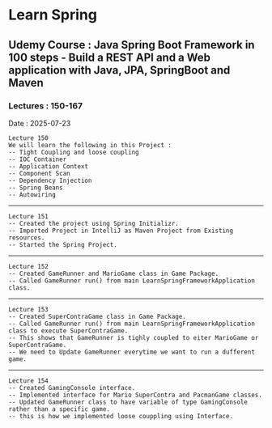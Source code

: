 # Learn Spring
## Udemy Course : Java Spring Boot Framework in 100 steps - Build a REST API and a Web application with Java, JPA, SpringBoot and Maven
### Lectures : 150-167

Date : 2025-07-23

    Lecture 150
    We will learn the following in this Project :
    -- Tight Coupling and loose coupling
    -- IOC Container
    -- Application Context
    -- Component Scan
    -- Dependency Injection
    -- Spring Beans
    -- Autowiring

----
    Lecture 151
    -- Created the project using Spring Initializr.
    -- Imported Project in IntelliJ as Maven Project from Existing resources.
    -- Started the Spring Project.

---
    Lecture 152
    -- Created GameRunner and MarioGame class in Game Package.
    -- Called GameRunner run() from main LearnSpringFrameworkApplication class.

---
    Lecture 153
    -- Created SuperContraGame class in Game Package.
    -- Called GameRunner run() from main LearnSpringFrameworkApplication class to execute SuperContraGame.
    -- This shows that GameRunner is tighly coupled to eiter MarioGame or SuperContraGame.
    -- We need to Update GameRunner everytime we want to run a dufferent game.

---
    Lecture 154
    -- Created GamingConsole interface.
    -- Implemented interface for Mario SuperContra and PacmanGame classes.
    -- Updated GameRunner class to have variable of type GamingConsole rather than a specific game.
    -- this is how we implemented loose couppling using Interface.